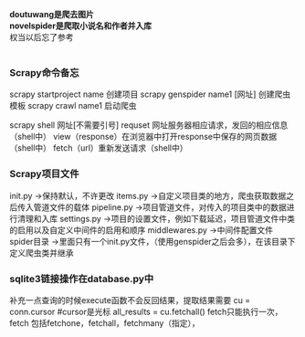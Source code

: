 **doutuwang是爬去图片**<br>
**novelspider是爬取小说名和作者并入库**<br>
权当以后忘了参考
<br><br>

### Scrapy命令备忘

scrapy startproject name  创建项目
scrapy genspider name1 [网址] 创建爬虫模板
scrapy crawl name1  启动爬虫

scrapy shell 网址[不需要引号]
requset 网址服务器相应请求，发回的相应信息（shell中）
view（response）在浏览器中打开response中保存的网页数据（shell中）
fetch（url）重新发送请求（shell中）

### Scrapy项目文件

init.py ->保持默认，不许更改
items.py ->自定义项目类的地方，爬虫获取数据之后传入管道文件的载体
pipeline.py ->项目管道文件，对传入的项目类中的数据进行清理和入库
settings.py ->项目的设置文件，例如下载延迟，项目管道文件中类的启用以及自定义中间件的启用和顺序
middlewares.py ->中间件配置文件
spider目录 ->里面只有一个init.py文件，（使用genspider之后会多），在该目录下定义爬虫类并继承

### sqlite3链接操作在database.py中
补充一点查询的时候execute函数不会反回结果，提取结果需要 
cu = conn.cursor #cursor是光标
all_results = cu.fetchall()
fetch只能执行一次，fetch 包括fetchone，fetchall，fetchmany（指定），

